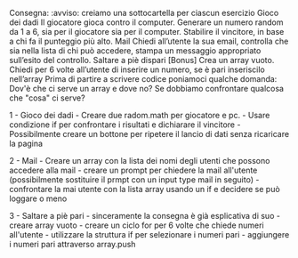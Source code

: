Consegna:
:avviso: creiamo una sottocartella per ciascun esercizio
Gioco dei dadi
Il giocatore gioca contro il computer.
Generare un numero random da 1 a 6, sia per il giocatore sia per il computer.
Stabilire il vincitore, in base a chi fa il punteggio più alto.
Mail
Chiedi all’utente la sua email,
controlla che sia nella lista di chi può accedere,
stampa un messaggio appropriato sull’esito del controllo.
Saltare a piè dispari [Bonus]
Crea un array vuoto. Chiedi per 6 volte all’utente di inserire un numero, se è pari inseriscilo nell’array
Prima di partire a scrivere codice poniamoci qualche domanda:
Dov'è che ci serve un array e dove no?
Se dobbiamo confrontare qualcosa che "cosa" ci serve?

1 - Gioco dei dadi
    - Creare due radom.math per giocatore e pc.
    - Usare condizione if per confrontare i risultati e dichiarare il vincitore
    - Possibilmente creare un bottone per ripetere il lancio di dati senza ricaricare la pagina

2 - Mail
    - Creare un array con la lista dei nomi degli utenti che possono accedere alla mail
    - creare un prompt per chiedere la mail all'utente (possibilmente sostituire il prmpt con un input type mail in seguito)
    - confrontare la mai utente con la lista array usando un if e decidere se può loggare o meno

3 - Saltare a piè pari
    - sinceramente la consegna è già esplicativa di suo
    - creare array vuoto
    - creare un ciclo for per 6 volte che chiede numeri all'utente
    - utilizzare la struttura if per selezionare i numeri pari
    - aggiungere i numeri pari attraverso array.push